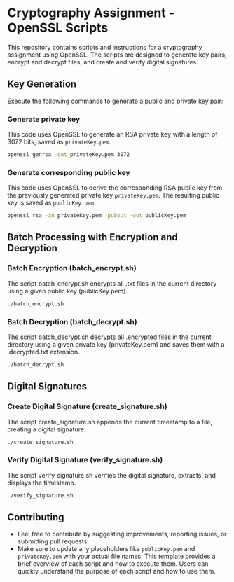 # Cryptography Assignment - OpenSSL Scripts

This repository contains scripts and instructions for a cryptography assignment using OpenSSL. The scripts are designed to generate key pairs, encrypt and decrypt files, and create and verify digital signatures.

## Key Generation

Execute the following commands to generate a public and private key pair:

### Generate private key
This code uses OpenSSL to generate an RSA private key with a length of 3072 bits, saved as `privateKey.pem`. 
```bash
openssl genrsa -out privateKey.pem 3072
```

### Generate corresponding public key
 This code uses OpenSSL to derive the corresponding RSA public key from the previously generated private key `privateKey.pem`. The resulting public key is saved as `publicKey.pem`.
```bash
openssl rsa -in privateKey.pem -pubout -out publicKey.pem
```


## Batch Processing with Encryption and Decryption

### Batch Encryption (batch_encrypt.sh)
The script batch_encrypt.sh encrypts all .txt files in the current directory using a given public key (publicKey.pem).
```bash
./batch_encrypt.sh
```

### Batch Decryption (batch_decrypt.sh)
The script batch_decrypt.sh decrypts all .encrypted files in the current directory using a given private key (privateKey.pem) and saves them with a .decrypted.txt extension.
```bash
./batch_decrypt.sh
```


## Digital Signatures

### Create Digital Signature (create_signature.sh)
The script create_signature.sh appends the current timestamp to a file, creating a digital signature.
```bash
./create_signature.sh
```

### Verify Digital Signature (verify_signature.sh)
The script verify_signature.sh verifies the digital signature, extracts, and displays the timestamp.
```bash
./verify_signature.sh
```


## Contributing
- Feel free to contribute by suggesting improvements, reporting issues, or submitting pull requests.
- Make sure to update any placeholders like `publicKey.pem` and `privateKey.pem` with your actual file names. This template provides a brief overview of each script and how to execute them. Users can quickly understand the purpose of each script and how to use them.



